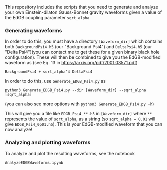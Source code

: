 This repository includes the scripts that you need to generate and analyze your own Einstein-dilaton Gauss-Bonnet gravity waveforms given a value of the EdGB coupling parameter `sqrt_alpha`. 

### Generating waveforms 

In order to do this, you must have a directory `[Waveform_dir]` which contains both `BackgroundPsi4.h5` (our "Background Psi4") and `DeltaPsi4.h5` (our "Delta Psi4")(you can contact me to get these for a given binary black hole configuration). These will then be combined to give you the EdGB-modified waveform as (see Eq. 13 in https://arxiv.org/pdf/2001.03571.pdf)

`BackgroundPsi4 + sqrt_alpha^4 DeltaPsi4`

In order to do this, use `Generate_EDGB_Psi4.py` as 

`python3 Generate_EDGB_Psi4.py --dir [Waveform_dir] --sqrt_alpha [sqrt_alpha]` 

(you can also see more options with 
`python3 Generate_EDGB_Psi4.py -h`)

This will give you a file like `EDGB_Psi4_**.h5` in `[Waveform_dir]` where `**` represents the value of `sqrt_alpha`, as a string (so `sqrt_alpha = 0.01` will give `EDGB_Psi4_0p01.h5`). This is your EdGB-modified waveform that you can now analyze! 

### Analyzing and plotting waveforms

To analyze and plot the resulting waveforms, see the notebook

`AnalyzeEDGBWaveforms.ipynb`

